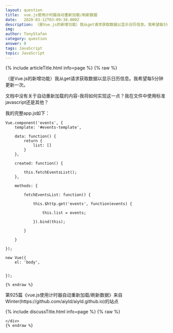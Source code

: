 ```yaml
---
layout: question
title:  vue.js使用计时器自动重新加载/刷新数据
date:   2020-03-12T03:09:38.000Z
description: （是Vue.js的新增功能）我从get请求获取数据以显示日历信息。我希望每5分钟更新一次。文档中没有关于自动重新加载的内容-我将如何实现这一点？我在文...
img: 
author: TonyStafan
category: question
answer: 0
tags: JavaScript
topic: JavaScript
---
```

<div class="article-root">
  <div class="article">
    {% include articleTitle.html info=page %}
    {% raw %}
    <div class="article-content"><p><font style="vertical-align: inherit;"><font style="vertical-align: inherit;">（是Vue.js的新增功能）我从get请求获取数据以显示日历信息。</font><font style="vertical-align: inherit;">我希望每5分钟更新一次。</font></font></p>

<p><font style="vertical-align: inherit;"><font style="vertical-align: inherit;">文档中没有关于自动重新加载的内容-我将如何实现这一点？</font><font style="vertical-align: inherit;">我在文件中使用标准javascript还是其他？</font></font></p>

<p><font style="vertical-align: inherit;"><font style="vertical-align: inherit;">我的完整app.js如下：</font></font></p>

<pre><code>Vue.component('events', {<font></font>
    template: '#events-template',<font></font>
<font></font>
    data: function() {<font></font>
        return {<font></font>
            list: []<font></font>
        }<font></font>
    },<font></font>
<font></font>
    created: function() {<font></font>
<font></font>
        this.fetchEventsList();<font></font>
    },<font></font>
<font></font>
    methods: {<font></font>
<font></font>
        fetchEventsList: function() {<font></font>
<font></font>
            this.$http.get('events', function(events) {<font></font>
<font></font>
                this.list = events;<font></font>
<font></font>
            }).bind(this);<font></font>
<font></font>
        }<font></font>
<font></font>
    }<font></font>
<font></font>
});<font></font>
<font></font>
new Vue({<font></font>
    el: 'body',<font></font>
<font></font>
<font></font>
});<font></font>
</code></pre></div>
    {% endraw %}
  </div>
  <p class="winter_mark">第925篇《vue.js使用计时器自动重新加载/刷新数据》来自Winter(https://github.com/aiyld/aiyld.github.io)的站点</p>
  <div class="discuss-wrapper">
    {% include discussTitle.html info=page %}
    {% raw %}
    <div class="discuss-list">
    
    </div>
    {% endraw %}
  </div>
<div>

